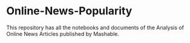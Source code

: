 # Online-News-Popularity
This repository has all the notebooks and documents of the Analysis of Online News Articles published by Mashable.
